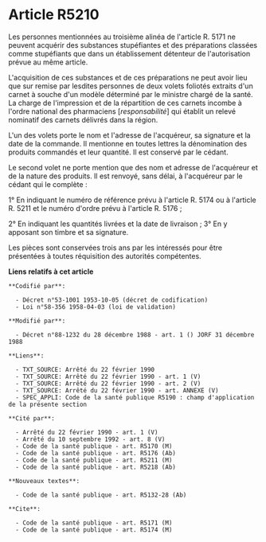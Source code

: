 # Article R5210

Les personnes mentionnées au troisième alinéa de l'article R. 5171 ne peuvent acquérir des substances stupéfiantes et des
préparations classées comme stupéfiants que dans un établissement détenteur de l'autorisation prévue au même article.

L'acquisition de ces substances et de ces préparations ne peut avoir lieu que sur remise par lesdites personnes de deux
volets foliotés extraits d'un carnet à souche d'un modèle déterminé par le ministre chargé de la santé. La charge de
l'impression et de la répartition de ces carnets incombe à l'ordre national des pharmaciens [*responsabilité*] qui établit un
relevé nominatif des carnets délivrés dans la région.

L'un des volets porte le nom et l'adresse de l'acquéreur, sa signature et la date de la commande. Il mentionne en toutes
lettres la dénomination des produits commandés et leur quantité. Il est conservé par le cédant.

Le second volet ne porte mention que des nom et adresse de l'acquéreur et de la nature des produits. Il est renvoyé, sans
délai, à l'acquéreur par le cédant qui le complète :

1° En indiquant le numéro de référence prévu à l'article R. 5174 ou à l'article R. 5211 et le numéro d'ordre prévu à
l'article R. 5176 ;

2° En indiquant les quantités livrées et la date de livraison ;    3° En y apposant son timbre et sa signature.

Les pièces sont conservées trois ans par les intéressés pour être présentées à toutes réquisition des autorités compétentes.

**Liens relatifs à cet article**

	**Codifié par**:

	  - Décret n°53-1001 1953-10-05 (décret de codification)
	  - Loi n°58-356 1958-04-03 (loi de validation)

	**Modifié par**:

	  - Décret n°88-1232 du 28 décembre 1988 - art. 1 () JORF 31 décembre 1988

	**Liens**:

	  - TXT_SOURCE: Arrêté du 22 février 1990
	  - TXT_SOURCE: Arrêté du 22 février 1990 - art. 1 (V)
	  - TXT_SOURCE: Arrêté du 22 février 1990 - art. 2 (V)
	  - TXT_SOURCE: Arrêté du 22 février 1990 - art. ANNEXE (V)
	  - SPEC_APPLI: Code de la santé publique R5190 : champ d'application de la présente section

	**Cité par**:

	  - Arrêté du 22 février 1990 - art. 1 (V)
	  - Arrêté du 10 septembre 1992 - art. 8 (V)
	  - Code de la santé publique - art. R5170 (M)
	  - Code de la santé publique - art. R5176 (Ab)
	  - Code de la santé publique - art. R5211 (M)
	  - Code de la santé publique - art. R5218 (Ab)

	**Nouveaux textes**:

	  - Code de la santé publique - art. R5132-28 (Ab)

	**Cite**:

	  - Code de la santé publique - art. R5171 (M)
	  - Code de la santé publique - art. R5174 (M)
